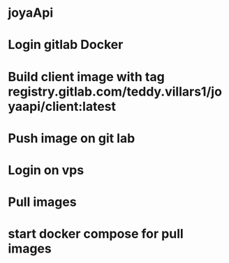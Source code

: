 # joyaApi

# Login gitlab Docker

# Build client image with tag registry.gitlab.com/teddy.villars1/joyaapi/client:latest

# Push image on git lab

# Login on vps

# Pull images

# start docker compose for pull images
